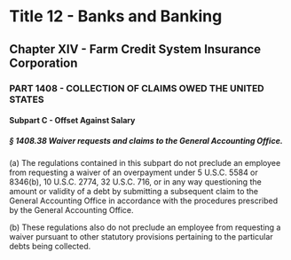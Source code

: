 
# Title 12 - Banks and Banking
## Chapter XIV - Farm Credit System Insurance Corporation
### PART 1408 - COLLECTION OF CLAIMS OWED THE UNITED STATES
#### Subpart C - Offset Against Salary
##### § 1408.38 Waiver requests and claims to the General Accounting Office.

(a) The regulations contained in this subpart do not preclude an employee from requesting a waiver of an overpayment under 5 U.S.C. 5584 or 8346(b), 10 U.S.C. 2774, 32 U.S.C. 716, or in any way questioning the amount or validity of a debt by submitting a subsequent claim to the General Accounting Office in accordance with the procedures prescribed by the General Accounting Office.

(b) These regulations also do not preclude an employee from requesting a waiver pursuant to other statutory provisions pertaining to the particular debts being collected.
